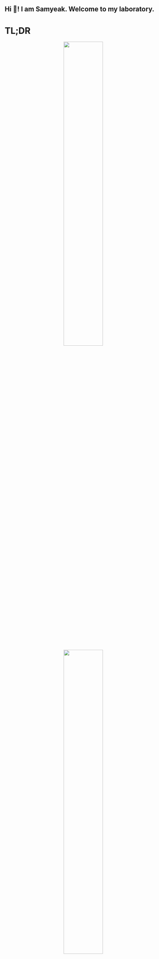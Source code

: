 <h2 align="left">Hi 👋! I am Samyeak. Welcome to my laboratory. </h2>

###

# TL;DR


<div align="center">
<img height="50%" src="https://github-readme-stats.vercel.app/api?username=samyeak&theme=tokyonight&hide_border=true&include_all_commits=true&count_private=true">
<img height="50%" float="right" src="https://github-readme-streak-stats.herokuapp.com/?user=samyeak&theme=tokyonight&hide_border=true">
</div>

<p align = "center">
<img src="https://github-readme-stats.vercel.app/api/top-langs/?username=samyeak&theme=tokyonight&hide_border=true&include_all_commits=true&count_private=true&layout=compact">
</p>


###

## Raw materials used in my experiments

<div style="display:flex; flex-wrap: wrap; justify-content: flex-start;" class="flex-container">
<div style="flex-grow: 1;flex-shrink: 1; flex:50%">

### Frontend

 <img src="https://cdn.jsdelivr.net/gh/devicons/devicon/icons/javascript/javascript-original.svg" height="30" width="42" alt="javascript logo" title="javascript"  />
  <img src="https://cdn.jsdelivr.net/gh/devicons/devicon/icons/typescript/typescript-plain.svg" height="30" width="42" alt="typescript logo" title="typescript"  />
  <img src="https://cdn.jsdelivr.net/gh/devicons/devicon/icons/react/react-original.svg" height="30" width="42" alt="react logo" title="react"  />
  <img src="https://cdn.jsdelivr.net/gh/devicons/devicon/icons/html5/html5-original.svg" height="30" width="42" alt="html5 logo" title="html5"  />
  <img src="https://cdn.jsdelivr.net/gh/devicons/devicon/icons/css3/css3-original.svg" height="30" width="42" alt="css3 logo" title="css3"  />
  <img src="https://cdn.jsdelivr.net/gh/devicons/devicon/icons/angularjs/angularjs-original.svg" height="30" width="42" alt="angularjs logo" title="angularjs"  />
  <img src="https://cdn.jsdelivr.net/gh/devicons/devicon/icons/bootstrap/bootstrap-original.svg" height="30" width="42" alt="bootstrap logo" title="bootstrap"  />
  <img src="https://cdn.jsdelivr.net/gh/devicons/devicon/icons/knockout/knockout-plain-wordmark.svg" height="30" width="42" alt="knockout logo" title="knockout"  />
  <img src="https://cdn.jsdelivr.net/gh/devicons/devicon/icons/jquery/jquery-original.svg" height="30" width="42" alt="jquery logo" title="jquery"  />
  <img src="https://cdn.jsdelivr.net/gh/devicons/devicon/icons/materialui/materialui-original.svg" height="30" width="42" alt="materialui logo" title="materialui"  />
<img src="https://cdn.jsdelivr.net/gh/devicons/devicon/icons/eslint/eslint-original.svg" height="30" width="42" alt="eslint logo" title="eslint" />

</div>
<div style="flex-grow: 1;flex-shrink: 1; flex:50%">

### Backend

  <img src="https://cdn.jsdelivr.net/gh/devicons/devicon/icons/python/python-original.svg" height="30" width="42" alt="python logo" title="python"  />
  <img src="https://cdn.jsdelivr.net/gh/devicons/devicon/icons/csharp/csharp-original.svg" height="30" width="42" alt="csharp logo" title="csharp"  />
  <img src="https://cdn.jsdelivr.net/gh/devicons/devicon/icons/dot-net/dot-net-original.svg" height="30" width="42" alt="dot-net logo" title="net"  />
  <img src="https://cdn.jsdelivr.net/gh/devicons/devicon/icons/dotnetcore/dotnetcore-original.svg" height="30" width="42" alt="dotnetcore logo" title="dotnetcore"  />
<img src="https://cdn.jsdelivr.net/gh/devicons/devicon/icons/nodejs/nodejs-original.svg" height="30" width="42" alt="nodejs logo" title="nodejs" />
  <img src="https://cdn.jsdelivr.net/gh/devicons/devicon/icons/socketio/socketio-original.svg" height="30" width="42" alt="socketio logo" title="socketio"  />
<img src="https://profilinator.rishav.dev/skills-assets/rabbitmq-icon.svg"  height="30" width="42" alt="RabbitMQ logo" title="RabbitMQ" />
</div>

<div style="flex-grow: 1;flex-shrink: 1; flex:50%">

### Design

<img src="https://cdn.jsdelivr.net/gh/devicons/devicon/icons/photoshop/photoshop-plain.svg" height="30" width="42" alt="photoshop logo" title="photoshop"  />
  <img src="https://cdn.jsdelivr.net/gh/devicons/devicon/icons/illustrator/illustrator-plain.svg" height="30" width="42" alt="illustrator logo" title="illustrator"  />
  <img src="https://cdn.jsdelivr.net/gh/devicons/devicon/icons/storybook/storybook-original.svg" height="30" width="42" alt="storybook logo" title="storybook"  />
  <img src="https://cdn.jsdelivr.net/gh/devicons/devicon/icons/xd/xd-plain.svg" height="30" width="42" alt="xd logo" title="xd"  />
</div>
<div style="flex-grow: 1;flex-shrink: 1; flex:50%">

### Mobile

  <img src="https://cdn.jsdelivr.net/gh/devicons/devicon/icons/flutter/flutter-original.svg" height="30" width="42" alt="flutter logo" title="flutter"  />
  <img src="https://cdn.jsdelivr.net/gh/devicons/devicon/icons/dart/dart-original.svg" height="30" width="42" alt="dart logo" title="dart" />

</div>
<div style="flex-grow: 1;flex-shrink: 1; flex:50%">

### Database

  <img src="https://cdn.jsdelivr.net/gh/devicons/devicon/icons/mongodb/mongodb-original.svg" height="30" width="42" alt="mongodb logo" title="mongodb"  />
  <img src="https://cdn.jsdelivr.net/gh/devicons/devicon/icons/redis/redis-original.svg" height="30" width="42" alt="redis logo" title="redis"  />
  <img src="https://cdn.jsdelivr.net/gh/devicons/devicon/icons/microsoftsqlserver/microsoftsqlserver-plain.svg" height="30" width="42" alt="microsoftsqlserver logo" title="microsoftsqlserver"  />
</div>
<div style="flex-grow: 1;flex-shrink: 1; flex:50%">

### Equipments

  <img src="https://cdn.jsdelivr.net/gh/devicons/devicon/icons/visualstudio/visualstudio-plain.svg" height="30" width="42" alt="visualstudio logo" title="visualstudio"  />
  <img src="https://cdn.jsdelivr.net/gh/devicons/devicon/icons/vscode/vscode-original.svg" height="30" width="42" alt="vscode logo" title="vscode"  />
  <img src="https://cdn.jsdelivr.net/gh/devicons/devicon/icons/git/git-original.svg" height="30" width="42" alt="git logo" title="git"  />
  <img src="https://cdn.jsdelivr.net/gh/devicons/devicon/icons/jira/jira-original.svg" height="30" width="42" alt="jira logo" title="jira"  />
<img src="https://cdn.jsdelivr.net/gh/devicons/devicon/icons/docker/docker-original.svg"height="30" width="42" alt="docker logo" title="docker" />
  <img src="https://cdn.jsdelivr.net/gh/devicons/devicon/icons/tortoisegit/tortoisegit-original.svg" height="30" width="42" alt="tortoisegit logo" title="tortoisegit"  />
<img src="https://cdn.jsdelivr.net/gh/devicons/devicon/icons/github/github-original.svg" height="30" width="42" alt="github logo" title="github" />
<img src="https://cdn.jsdelivr.net/gh/devicons/devicon/icons/gitlab/gitlab-original.svg" height="30" width="42" alt="gitlab logo" title="gitlab" />
<img src="https://cdn.jsdelivr.net/gh/devicons/devicon/icons/putty/putty-original.svg" height="30" width="42" alt="putty logo" title="putty" />
<img src="https://cdn.jsdelivr.net/gh/devicons/devicon/icons/yarn/yarn-original.svg" height="30" width="42" alt="yarn logo" title="yarn" />
</div>
</div>

###

<div align="left">
</div>

###

<br clear="both">

<img href="https://raw.githubusercontent.com/samyeak/samyeak/blob/output/snake.svg" alt="Snake animation" />

###
